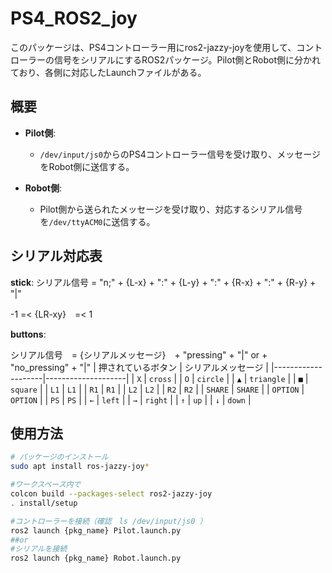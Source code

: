 # PS4_ROS2_joy

このパッケージは、PS4コントローラー用にros2-jazzy-joyを使用して、コントローラーの信号をシリアルにするROS2パッケージ。Pilot側とRobot側に分かれており、各側に対応したLaunchファイルがある。

## 概要

- **Pilot側**:
  - `/dev/input/js0`からのPS4コントローラー信号を受け取り、メッセージをRobot側に送信する。

- **Robot側**:
  - Pilot側から送られたメッセージを受け取り、対応するシリアル信号を`/dev/ttyACM0`に送信する。

## シリアル対応表
**stick**:
シリアル信号 = "n;" + {L-x} + ":" + {L-y} + ":" + {R-x} + ":" + {R-y} + "|"

-1 =< {LR-xy}　=< 1

**buttons**:

シリアル信号　= {シリアルメッセージ}　+ "pressing" + "|" or + "no_pressing" + "|"
| 押されているボタン | シリアルメッセージ |
|--------------------|--------------------|
| `X`                | `cross`            |
| `O`                | `circle`           |
| `▲`                | `triangle`         |
| `■`                | `square`           |
| `L1`               | `L1`               |
| `R1`               | `R1`               |
| `L2`               | `L2`               |
| `R2`               | `R2`               |
| `SHARE`            | `SHARE`            |
| `OPTION`           | `OPTION`           |
| `PS`               | `PS`               |
| `←`                | `left`             |
| `→`                | `right`            |
| `↑`                | `up`               |
| `↓`                | `down`             |

## 使用方法

```bash
# パッケージのインストール
sudo apt install ros-jazzy-joy*

#ワークスペース内で
colcon build --packages-select ros2-jazzy-joy
. install/setup

#コントローラーを接続（確認　ls /dev/input/js0 ）
ros2 launch {pkg_name} Pilot.launch.py
##or
#シリアルを接続
ros2 launch {pkg_name} Robot.launch.py
```
